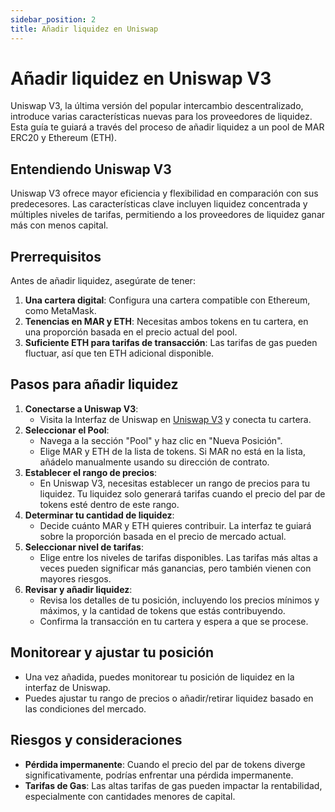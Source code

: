 ```yaml
---
sidebar_position: 2
title: Añadir liquidez en Uniswap
---
```


# Añadir liquidez en Uniswap V3

Uniswap V3, la última versión del popular intercambio descentralizado, introduce varias características nuevas para los proveedores de liquidez. Esta guía te guiará a través del proceso de añadir liquidez a un pool de MAR ERC20 y Ethereum (ETH).

## Entendiendo Uniswap V3
Uniswap V3 ofrece mayor eficiencia y flexibilidad en comparación con sus predecesores. Las características clave incluyen liquidez concentrada y múltiples niveles de tarifas, permitiendo a los proveedores de liquidez ganar más con menos capital.

## Prerrequisitos
Antes de añadir liquidez, asegúrate de tener:
1. **Una cartera digital**: Configura una cartera compatible con Ethereum, como MetaMask.
2. **Tenencias en MAR y ETH**: Necesitas ambos tokens en tu cartera, en una proporción basada en el precio actual del pool.
3. **Suficiente ETH para tarifas de transacción**: Las tarifas de gas pueden fluctuar, así que ten ETH adicional disponible.

## Pasos para añadir liquidez
1. **Conectarse a Uniswap V3**: 
   - Visita la Interfaz de Uniswap en [Uniswap V3](https://app.uniswap.org/#/pool) y conecta tu cartera.
2. **Seleccionar el Pool**:
   - Navega a la sección "Pool" y haz clic en "Nueva Posición".
   - Elige MAR y ETH de la lista de tokens. Si MAR no está en la lista, añádelo manualmente usando su dirección de contrato.
3. **Establecer el rango de precios**:
   - En Uniswap V3, necesitas establecer un rango de precios para tu liquidez. Tu liquidez solo generará tarifas cuando el precio del par de tokens esté dentro de este rango.
4. **Determinar tu cantidad de liquidez**:
   - Decide cuánto MAR y ETH quieres contribuir. La interfaz te guiará sobre la proporción basada en el precio de mercado actual.
5. **Seleccionar nivel de tarifas**:
   - Elige entre los niveles de tarifas disponibles. Las tarifas más altas a veces pueden significar más ganancias, pero también vienen con mayores riesgos.
6. **Revisar y añadir liquidez**:
   - Revisa los detalles de tu posición, incluyendo los precios mínimos y máximos, y la cantidad de tokens que estás contribuyendo.
   - Confirma la transacción en tu cartera y espera a que se procese.

## Monitorear y ajustar tu posición
- Una vez añadida, puedes monitorear tu posición de liquidez en la interfaz de Uniswap.
- Puedes ajustar tu rango de precios o añadir/retirar liquidez basado en las condiciones del mercado.

## Riesgos y consideraciones
- **Pérdida impermanente**: Cuando el precio del par de tokens diverge significativamente, podrías enfrentar una pérdida impermanente.
- **Tarifas de Gas**: Las altas tarifas de gas pueden impactar la rentabilidad, especialmente con cantidades menores de capital.
